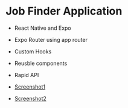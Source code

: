 # Job Finder Application

- React Native and Expo
- Expo Router using app router
- Custom Hooks
- Reusble components
- Rapid API

- [Screenshot1](./assets//screenshot1.png)

- [Screenshot2](./assets//screenshot2.png)
